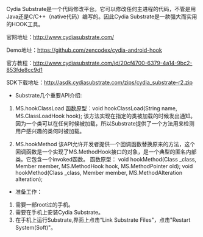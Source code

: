 Cydia Substrate是一个代码修改平台。它可以修改任何主进程的代码，不管是用Java还是C/C++（native代码）编写的。因此Cydia Substrate是一款强大而实用的HOOK工具。

官网地址：http://www.cydiasubstrate.com/

Demo地址：https://github.com/zencodex/cydia-android-hook

官方教程：http://www.cydiasubstrate.com/id/20cf4700-6379-4a14-9bc2-853fde8cc9d1

SDK下载地址：http://asdk.cydiasubstrate.com/zips/cydia_substrate-r2.zip


* Substrate几个重要API介绍:

1. MS.hookClassLoad 
函数原型：void hookClassLoad(String name, MS.ClassLoadHook hook);
该方法实现在指定的类被加载的时候发出通知。因为一个类可以在任何时候被加载，所以Substrate提供了一个方法用来检测用户感兴趣的类何时被加载。

2. MS.hookMethod 
该API允许开发者提供一个回调函数替换原来的方法，这个回调函数是一个实现了MS.MethodHook接口的对象，是一个典型的匿名内部类。它包含一个invoked函数。
函数原型：
void hookMethod(Class _class, Member member, MS.MethodHook hook, MS.MethodPointer old);
void hookMethod(Class _class, Member member, MS.MethodAlteration alteration);

* 准备工作：

1. 需要一部root过的手机。
2. 需要在手机上安装Cydia Substrate。
3. 在手机上运行Substrate,界面上点击“Link Substrate Files"，点击"Restart System(Soft)"。